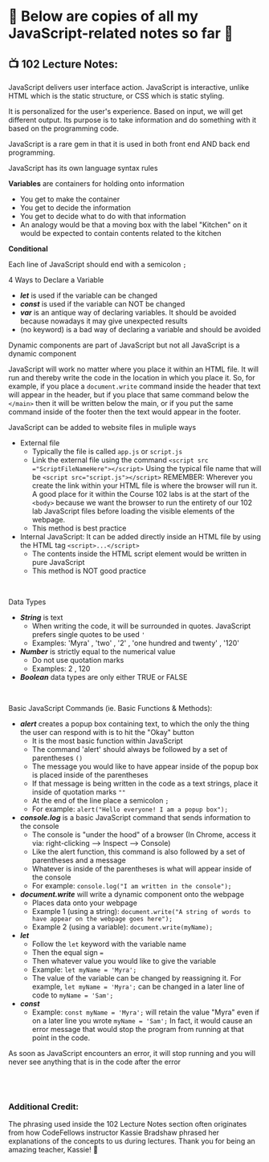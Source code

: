 # 🦄 Below are copies of all my JavaScript-related notes so far 🦄

## 📺 102 Lecture Notes:

JavaScript delivers user interface action.  JavaScript is interactive, unlike HTML which is the static structure, or CSS which is static styling.

It is personalized for the user's experience.  Based on input, we will get different output.  Its purpose is to take information and do something with it based on the programming code.

 JavaScript is a rare gem in that it is used in both front end AND back end programming.

JavaScript has its own language syntax rules

**Variables** are containers for holding onto information
  + You get to make the container
  + You get to decide the information
  + You get to decide what to do with that information
  + An analogy would be that a moving box with the label "Kitchen" on it would be expected to contain contents related to the kitchen 

**Conditional**

Each line of JavaScript should end with a semicolon `;`

4 Ways to Declare a Variable
* _**let**_ is used if the variable can be changed
* _**const**_ is used if the variable can NOT be changed
* _**var**_ is an antique way of declaring variables.  It should be avoided because nowadays it may give unexpected results
* (no keyword) is a bad way of declaring a variable and should be avoided 

Dynamic components are part of JavaScript but not all JavaScript is a dynamic component

JavaScript will work no matter where you place it within an HTML file.  It will run and thereby write the code in the location in which you place it.  So, for example, if you place a `document.write` command inside the header that text will appear in the header, but if you place that same command below the `</main>` then it will be written below the main, or if you put the same command inside of the footer then the text would appear in the footer.

JavaScript can be added to website files in muliple ways
+ External file
  + Typically the file is called `app.js` or `script.js`
  + Link the external file using the command `<script src ="ScriptFileNameHere"></script>` Using the typical file name that will be `<script src="script.js"></script>` REMEMBER: Wherever you create the link within your HTML file is where the browser will run it.  A good place for it within the Course 102 labs is at the start of the `<body>` because we want the browser to run the entirety of our 102 lab JavaScript files before loading the visible elements of the webpage.
  + This method is best practice 
+ Internal JavaScript:  It can be added directly inside an HTML file by using the HTML tag `<script>...</script>`
  + The contents inside the HTML script element would be written in pure JavaScript
  + This method is NOT good practice

<br>

Data Types
* _**String**_ is text
  * When writing the code, it will be surrounded in quotes.  JavaScript prefers single quotes to be used `'`
  * Examples: 'Myra' , 'two' , '2' , 'one hundred and twenty' , '120'
* _**Number**_ is strictly equal to the numerical value
  * Do not use quotation marks
  * Examples: 2 , 120
* _**Boolean**_ data types are only either TRUE or FALSE

<br>

Basic JavaScript Commands (ie. Basic Functions & Methods):
+ _**alert**_ creates a popup box containing text, to which the only the thing the user can respond with is to hit the "Okay" button
  + It is the most basic function within JavaScript
  + The command 'alert' should always be followed by a set of parentheses `()`
  + The message you would like to have appear inside of the popup box is placed inside of the parentheses
  + If that message is being written in the code as a text strings, place it inside of quotation marks `""`
  + At the end of the line place a semicolon `;`
  + For example: `alert("Hello everyone! I am a popup box");` 
+ _**console.log**_ is a basic JavaScript command that sends information to the console
  + The console is "under the hood" of a browser (In Chrome, access it via: right-clicking --> Inspect --> Console)
  + Like the alert function, this command is also followed by a set of parentheses and a message
  + Whatever is inside of the parentheses is what will appear inside of the console
  + For example: `console.log("I am written in the console");`
+ _**document.write**_ will write a dynamic component onto the webpage
  + Places data onto your webpage
  + Example 1 (using a string): `document.write("A string of words to have appear on the webpage goes here");`
  + Example 2 (using a variable): `document.write(myName);`
+ _**let**_
  + Follow the `let` keyword with the variable name
  + Then the equal sign `=`
  + Then whatever value you would like to give the variable
  + Example: `let myName = 'Myra';`
  + The value of the variable can be changed by reassigning it.  For example, `let myName = 'Myra';` can be changed in a later line of code to `myName = 'Sam';`
+ _**const**_
  + Example: `const myName = 'Myra';` will retain the value "Myra" even if on a later line you wrote `myName = 'Sam';`  In fact, it would cause an error message that would stop the program from running at that point in the code.

As soon as JavaScript encounters an error, it will stop running and you will never see anything that is in the code after the error

<br>

<br>

### Additional Credit:

The phrasing used inside the 102 Lecture Notes section often originates from how CodeFellows instructor Kassie Bradshaw phrased her explanations of the concepts to us during lectures.  Thank you for being an amazing teacher, Kassie! 💜

<br>
